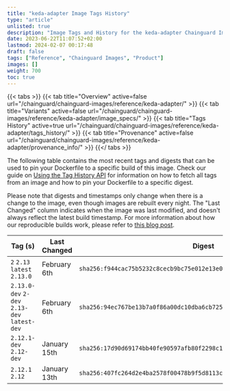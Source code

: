 ```yaml
---
title: "keda-adapter Image Tags History"
type: "article"
unlisted: true
description: "Image Tags and History for the keda-adapter Chainguard Image"
date: 2023-06-22T11:07:52+02:00
lastmod: 2024-02-07 00:17:48
draft: false
tags: ["Reference", "Chainguard Images", "Product"]
images: []
weight: 700
toc: true
---
```


{{< tabs >}}
{{< tab title="Overview" active=false url="/chainguard/chainguard-images/reference/keda-adapter/" >}}
{{< tab title="Variants" active=false url="/chainguard/chainguard-images/reference/keda-adapter/image_specs/" >}}
{{< tab title="Tags History" active=true url="/chainguard/chainguard-images/reference/keda-adapter/tags_history/" >}}
{{< tab title="Provenance" active=false url="/chainguard/chainguard-images/reference/keda-adapter/provenance_info/" >}}
{{</ tabs >}}

The following table contains the most recent tags and digests that can be used to pin your Dockerfile to a specific build of this image. Check our guide on [Using the Tag History API](/chainguard/chainguard-images/using-the-tag-history-api/) for information on how to fetch all tags from an image and how to pin your Dockerfile to a specific digest.

Please note that digests and timestamps only change when there is a change to the image, even though images are rebuilt every night. The "Last Changed" column indicates when the image was last modified, and doesn't always reflect the latest build timestamp. For more information about how our reproducible builds work, please refer to [this blog post](https://www.chainguard.dev/unchained/reproducing-chainguards-reproducible-image-builds).

| Tag (s)                                       | Last Changed | Digest                                                                    |
|-----------------------------------------------|--------------|---------------------------------------------------------------------------|
|  `2` `2.13` `latest` `2.13.0`                 | February 6th | `sha256:f944cac75b5232c8cecb9bc75e012e13e0cad39f27085dcc7347a80010565ddc` |
|  `2.13.0-dev` `2-dev` `2.13-dev` `latest-dev` | February 6th | `sha256:94ec767be13b7a0f86a00dc10dba6cb725a44ec1d979bbb4bbf3ed20e6676638` |
|  `2.12.1-dev` `2.12-dev`                      | January 15th | `sha256:17d90d69174bb40fe90597afb80f2298c1d6093102bac5d787ea9fe01b9f88a0` |
|  `2.12.1` `2.12`                              | January 13th | `sha256:407fc264d2e4ba2578f00478b9f5d8113cdf49682c46da8e23992a26fb8a32e5` |

